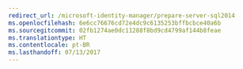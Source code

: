 ```yaml
---
redirect_url: /microsoft-identity-manager/prepare-server-sql2014
ms.openlocfilehash: 6e6cc76676cd72e4dc9c6135253bffbcbce40a6b
ms.sourcegitcommit: 02fb1274ae0dc11288f8bd9cd4799af144b8feae
ms.translationtype: HT
ms.contentlocale: pt-BR
ms.lasthandoff: 07/13/2017
---
```

